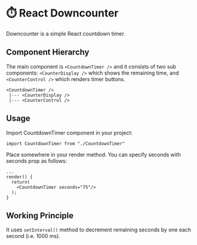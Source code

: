 # ⏱️ React Downcounter
Downcounter is a simple React countdown timer.

## Component Hierarchy
The main component is ```<CountdownTimer />``` and it consists of two sub components: ```<CounterDisplay />``` which shows the remaining time, and ```<CounterControl />``` which renders timer buttons.

```
<CountdownTimer />
 |--- <CounterDisplay />
 |--- <CounterControl />
```


## Usage
Import CountdownTimer component in your project:
```
import CountdownTimer from "./CountdownTimer"
```

Place <CountdownTimer /> somewhere in your render method. You can specify seconds with seconds prop as follows:
```
...
render() {
  return(
    <CountdownTimer seconds="75"/>
  );
}
```
## Working Principle
It uses ```setInterval()``` method to decrement remaining seconds by one each second (i.e. 1000 ms).